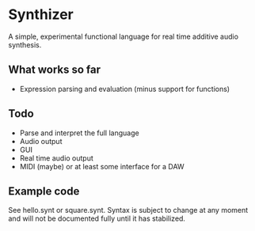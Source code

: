 # Synthizer
A simple, experimental functional language for real time additive audio synthesis.

## What works so far
- Expression parsing and evaluation (minus support for functions)

## Todo
- Parse and interpret the full language
- Audio output
- GUI
- Real time audio output
- MIDI (maybe) or at least some interface for a DAW

## Example code
See hello.synt or square.synt. Syntax is subject to change at any moment and will not be documented fully until it has stabilized.
